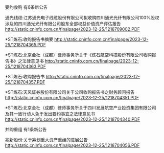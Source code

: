 要约收购 有6条新公告 

通光线缆:江苏通光电子线缆股份有限公司拟收购四川通光光纤有限公司100%股权涉及的四川通光光纤有限公司股东全部权益价值资产评估报告 http://static.cninfo.com.cn/finalpage/2023-12-25/1218709002.PDF 

*ST炼石:收购报告书摘要 http://static.cninfo.com.cn/finalpage/2023-12-25/1218704365.PDF 

*ST炼石:北京金杜（成都）律师事务所关于《炼石航空科技股份有限公司收购报告书》之法律意见书 http://static.cninfo.com.cn/finalpage/2023-12-25/1218704363.PDF 

*ST炼石:收购报告书 http://static.cninfo.com.cn/finalpage/2023-12-25/1218704357.PDF 

*ST炼石:天风证券股份有限公司关于公司收购报告书之财务顾问报告 http://static.cninfo.com.cn/finalpage/2023-12-25/1218704351.PDF 

*ST炼石:北京金杜（成都）律师事务所关于四川发展航空产业投资集团有限公司及其一致行动人免于发出要约事宜之法律意见书 http://static.cninfo.com.cn/finalpage/2023-12-25/1218704340.PDF 

并购重组 有1条新公告 

兆新股份:关于筹划重大资产重组的进展公告 http://static.cninfo.com.cn/finalpage/2023-12-25/1218704056.PDF 

